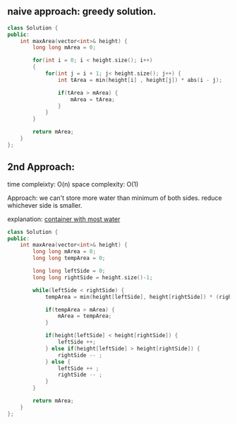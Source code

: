 ## naive approach: greedy solution.

```cpp
class Solution {
public:
    int maxArea(vector<int>& height) {
        long long mArea = 0;

        for(int i = 0; i < height.size(); i++)
        {
            for(int j = i + 1; j< height.size(); j++) {
                int tArea = min(height[i] , height[j]) * abs(i - j);

                if(tArea > mArea) {
                    mArea = tArea;
                }
            }
        }

        return mArea;
    }
};
```

## 2nd Approach:

time compleixty: O(n)
space complexity: O(1)

Approach:
we can't store more water than minimum of both sides.
reduce whichever side is smaller.

explanation: [container with most water](https://www.youtube.com/watch?v=ZHQg07n_tbg)

```cpp
class Solution {
public:
    int maxArea(vector<int>& height) {
        long long mArea = 0;
        long long tempArea = 0;

        long long leftSide = 0;
        long long rightSide = height.size()-1;

        while(leftSide < rightSide) {
            tempArea = min(height[leftSide], height[rightSide]) * (rightSide - leftSide);

            if(tempArea > mArea) {
                mArea = tempArea;
            }

            if(height[leftSide] < height[rightSide]) {
                leftSide ++;
            } else if(height[leftSide] > height[rightSide]) {
                rightSide -- ;
            } else {
                leftSide ++ ;
                rightSide -- ;
            }
        }

        return mArea;
    }
};
```
